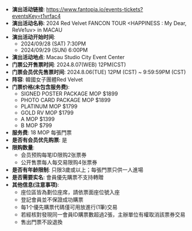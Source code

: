 - **演出活动链接**: https://www.fantopia.io/events-tickets?eventsKey=t1vrfac4
- **演出活动名称**: 2024 Red Velvet FANCON TOUR <HAPPINESS : My Dear, ReVe1uv> in MACAU
- **演出活动开始时间**:
  - 2024/09/28 (SAT) 7:30PM
  - 2024/09/29 (SUN) 6:00PM
- **演出活动地点**: Macau Studio City Event Center
- **门票公开售票时间**: 2024.8.07(WEB) 12PM(CST)
- **门票会员优先售票时间**: 2024.8.06(TUE) 12PM (CST) ~ 9:59:59PM (CST)
- **阵容**: 韓國女子團體Red Velvet
- **门票价格(未包含服务费)**:
  - SIGNED POSTER PACKAGE MOP $1899
  - PHOTO CARD PACKAGE MOP $1899
  - PLATINUM MOP $1799
  - GOLD RV MOP $1799
  - A MOP $1399
  - B MOP $799
- **服务费**: 18 MOP 每張門票
- **是否有会员优先购票**: 是
- **限购数量**:
  - 会员预购每笔ID限购2张票券
  - 公开售票每人每交易限购4张票券
- **是否有年龄限制**: 只限3歲或以上；每張門票只供一人進場
- **是否需要实名**: 會員優先購票不支持轉贈
- **其他信息(注意事项)**:
  - 座位區皆為劃位座席，請依票面座位號入座
  - 登記會員並不保證成功購票
  - 每1个優先購票代碼僅可用放進行(1筆)交易
  - 若經核對發現同一會員ID購票數超過2張，主辦單位有權取消該票券交易
  - 售出門票不設退換